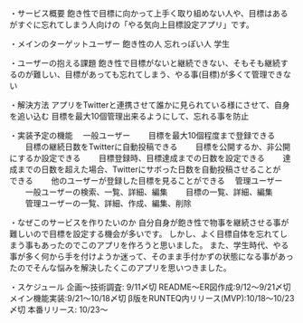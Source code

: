 ・サービス概要
飽き性で目標に向かって上手く取り組めない人や、目標はあるがすぐに忘れてしまう人向けの「やる気向上目標設定アプリ」です。

・メインのターゲットユーザー
飽き性の人
忘れっぽい人
学生

・ユーザーの抱える課題
飽き性で目標がないと継続できない、そもそも継続するのが難しい、目標があっても忘れてしまう、やる事(目標)が多くて管理できない

・解決方法
アプリをTwitterと連携させて誰かに見られている様にさせて、自身を追い込む
目標を最大10個管理出来るようにして、忘れる事を防止

・実装予定の機能
　一般ユーザー
　　目標を最大10個程度まで登録できる
　　目標の継続日数をTwitterに自動投稿できる
　　目標を公開するか、非公開にするか設定できる
　　目標登録時、目標達成までの日数を設定できる
　　達成までの日数を超えた場合、Twitterにサボった日数を自動投稿させることが　　できる
　　他のユーザーが登録した目標を見ることができる
　管理ユーザー
　　一般ユーザーの検索、一覧、詳細、編集
　　目標の一覧、詳細、編集
　　管理ユーザーの一覧、詳細、作成、編集、削除

・なぜこのサービスを作りたいのか
自分自身が飽き性で物事を継続させる事が難しいので目標を設定する機会が多いです。
しかし、よく目標自体を忘れてしまう事もあったのでこのアプリを作ろうと思いました。
また、学生時代、やる事が多く何から手を付けようか迷って、そのまま手付かずの状態になる事があったのでそんな悩みを解決したくこのアプリを思いつきました。

・スケジュール
企画〜技術調査: 9/11〆切
README〜ER図作成:9/12〜9/21〆切
メイン機能実装:9/21〜10/18〆切
β版をRUNTEQ内リリース(MVP):10/18〜10/23〆切
本番リリース: 10/23〜
